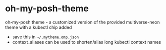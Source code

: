 # oh-my-posh-theme
oh-my-posh theme - a customized version of the provided multiverse-neon theme with a kubectl chip added

- save this in `~/.mytheme.omp.json`
- context_aliases can be used to shorten/alias long kubectl context names

